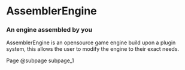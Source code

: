 # AssemblerEngine
### An engine assembled by you

AssemblerEngine is an opensource game engine build upon a plugin system, this allows the user to 
modify the engine to their exact needs.

Page @subpage subpage_1